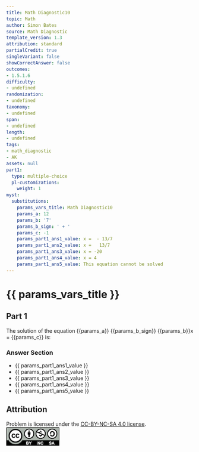 ```yaml
---
title: Math Diagnostic10
topic: Math
author: Simon Bates
source: Math Diagnostic
template_version: 1.3
attribution: standard
partialCredit: true
singleVariant: false
showCorrectAnswer: false
outcomes:
- 1.5.1.6
difficulty:
- undefined
randomization:
- undefined
taxonomy:
- undefined
span:
- undefined
length:
- undefined
tags:
- math_diagnostic
- AK
assets: null
part1:
  type: multiple-choice
  pl-customizations:
    weight: 1
myst:
  substitutions:
    params_vars_title: Math Diagnostic10
    params_a: 12
    params_b: '7'
    params_b_sign: ' + '
    params_c: -1
    params_part1_ans1_value: x =  - 13/7
    params_part1_ans2_value: x =   13/7
    params_part1_ans3_value: x = -20
    params_part1_ans4_value: x = 4
    params_part1_ans5_value: This equation cannot be solved
---
```

# {{ params_vars_title }}

## Part 1

The solution of the equation {{params_a}} {{params_b_sign}} {{params_b}}x = {{params_c}} is:

### Answer Section

- {{ params_part1_ans1_value }}
- {{ params_part1_ans2_value }}
- {{ params_part1_ans3_value }}
- {{ params_part1_ans4_value }}
- {{ params_part1_ans5_value }}

## Attribution

Problem is licensed under the [CC-BY-NC-SA 4.0 license](https://creativecommons.org/licenses/by-nc-sa/4.0/).<br> ![The Creative Commons 4.0 license requiring attribution-BY, non-commercial-NC, and share-alike-SA license.](https://raw.githubusercontent.com/firasm/bits/master/by-nc-sa.png)